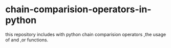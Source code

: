 # chain-comparision-operators-in-python
this repository includes with python chain comparision operators ,the usage of and ,or functions.
